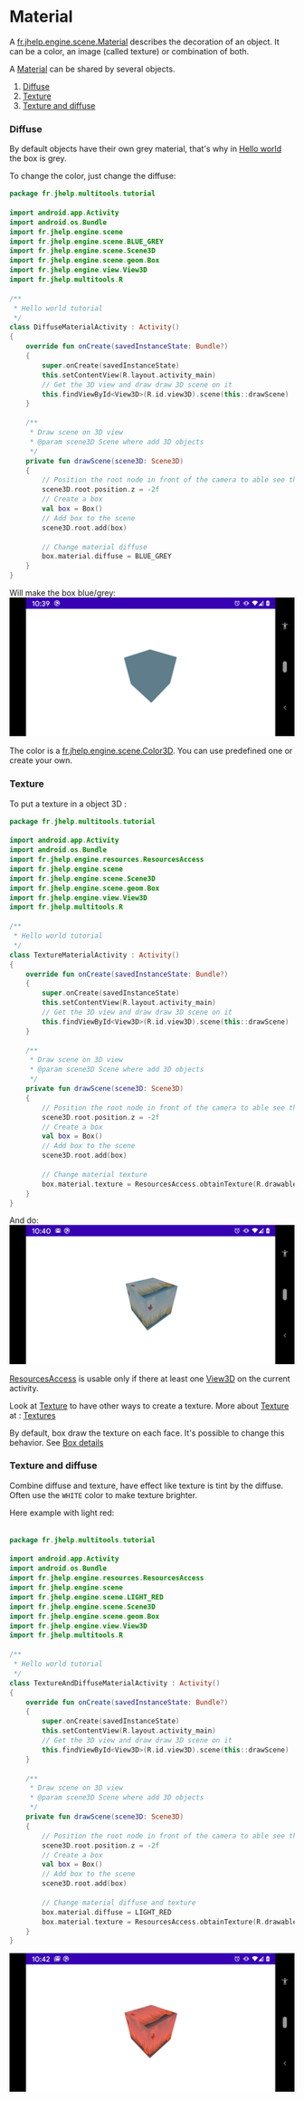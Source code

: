 # Material

A [fr.jhelp.engine.scene.Material](../../main/java/fr/jhelp/engine/scene/Material.kt) describes the decoration
of an object. It can be a color, an image (called texture) or combination of both.

A [Material](../../main/java/fr/jhelp/engine/scene/Material.kt) can be shared by several objects.

1. [Diffuse](#diffuse)
1. [Texture](#texture)
1. [Texture and diffuse](#texture-and-diffuse)

### Diffuse

By default objects have their own grey material, that's why in [Hello world](../helloWorld/HelloWorld.md)
the box is grey.

To change the color, just change the diffuse:
````kotlin
package fr.jhelp.multitools.tutorial

import android.app.Activity
import android.os.Bundle
import fr.jhelp.engine.scene
import fr.jhelp.engine.scene.BLUE_GREY
import fr.jhelp.engine.scene.Scene3D
import fr.jhelp.engine.scene.geom.Box
import fr.jhelp.engine.view.View3D
import fr.jhelp.multitools.R

/**
 * Hello world tutorial
 */
class DiffuseMaterialActivity : Activity()
{
    override fun onCreate(savedInstanceState: Bundle?)
    {
        super.onCreate(savedInstanceState)
        this.setContentView(R.layout.activity_main)
        // Get the 3D view and draw draw 3D scene on it
        this.findViewById<View3D>(R.id.view3D).scene(this::drawScene)
    }

    /**
     * Draw scene on 3D view
     * @param scene3D Scene where add 3D objects
     */
    private fun drawScene(scene3D: Scene3D)
    {
        // Position the root node in front of the camera to able see the scene
        scene3D.root.position.z = -2f
        // Create a box
        val box = Box()
        // Add box to the scene
        scene3D.root.add(box)

        // Change material diffuse
        box.material.diffuse = BLUE_GREY
    }
}
```` 

Will make the box blue/grey:
![Blue grey box](preview_diffuse.png)

The color is a [fr.jhelp.engine.scene.Color3D](../../main/java/fr/jhelp/engine/scene/Color3D.kt).
You can use predefined one or create your own.

### Texture

To put a texture in a object 3D :

````kotlin
package fr.jhelp.multitools.tutorial

import android.app.Activity
import android.os.Bundle
import fr.jhelp.engine.resources.ResourcesAccess
import fr.jhelp.engine.scene
import fr.jhelp.engine.scene.Scene3D
import fr.jhelp.engine.scene.geom.Box
import fr.jhelp.engine.view.View3D
import fr.jhelp.multitools.R

/**
 * Hello world tutorial
 */
class TextureMaterialActivity : Activity()
{
    override fun onCreate(savedInstanceState: Bundle?)
    {
        super.onCreate(savedInstanceState)
        this.setContentView(R.layout.activity_main)
        // Get the 3D view and draw draw 3D scene on it
        this.findViewById<View3D>(R.id.view3D).scene(this::drawScene)
    }

    /**
     * Draw scene on 3D view
     * @param scene3D Scene where add 3D objects
     */
    private fun drawScene(scene3D: Scene3D)
    {
        // Position the root node in front of the camera to able see the scene
        scene3D.root.position.z = -2f
        // Create a box
        val box = Box()
        // Add box to the scene
        scene3D.root.add(box)

        // Change material texture
        box.material.texture = ResourcesAccess.obtainTexture(R.drawable.default_screen)
    }
}
````

And do:
![Object with texture](preview_texture.png)

[ResourcesAccess](../../main/java/fr/jhelp/engine/resources/ResourcesAccess.kt) is usable only if there at least one [View3D](../../main/java/fr/jhelp/engine/view/View3D.kt)
on the current activity.

Look at [Texture](../../main/java/fr/jhelp/engine/scene/Texture.kt) to have other ways to create a texture.
More about [Texture](../../main/java/fr/jhelp/engine/scene/Texture.kt) at : [Textures](Texture.md)

By default, box draw the texture on each face. It's possible to change this behavior. See [Box details](../scene/box/Box.md)

### Texture and diffuse

Combine diffuse and texture, have effect like texture is tint by the diffuse.
Often use the `WHITE` color to make texture brighter.

Here example with light red:
````kotlin

package fr.jhelp.multitools.tutorial

import android.app.Activity
import android.os.Bundle
import fr.jhelp.engine.resources.ResourcesAccess
import fr.jhelp.engine.scene
import fr.jhelp.engine.scene.LIGHT_RED
import fr.jhelp.engine.scene.Scene3D
import fr.jhelp.engine.scene.geom.Box
import fr.jhelp.engine.view.View3D
import fr.jhelp.multitools.R

/**
 * Hello world tutorial
 */
class TextureAndDiffuseMaterialActivity : Activity()
{
    override fun onCreate(savedInstanceState: Bundle?)
    {
        super.onCreate(savedInstanceState)
        this.setContentView(R.layout.activity_main)
        // Get the 3D view and draw draw 3D scene on it
        this.findViewById<View3D>(R.id.view3D).scene(this::drawScene)
    }

    /**
     * Draw scene on 3D view
     * @param scene3D Scene where add 3D objects
     */
    private fun drawScene(scene3D: Scene3D)
    {
        // Position the root node in front of the camera to able see the scene
        scene3D.root.position.z = -2f
        // Create a box
        val box = Box()
        // Add box to the scene
        scene3D.root.add(box)

        // Change material diffuse and texture
        box.material.diffuse = LIGHT_RED
        box.material.texture = ResourcesAccess.obtainTexture(R.drawable.default_screen)
    }
}
````

![Texture and diffuse](preview_texture_and_diffuse.png)
